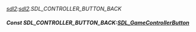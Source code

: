 _[sdl2](../../modules/sdl2/sdl2-module.md):[sdl2](../../modules/sdl2/sdl2-module.md).SDL\_CONTROLLER\_BUTTON\_BACK_
##### Const SDL\_CONTROLLER\_BUTTON\_BACK:[SDL_GameControllerButton](../../modules/sdl2/sdl2-sdl_gamecontrollerbutton.md)

